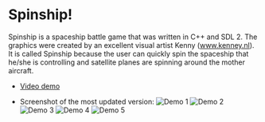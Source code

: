 # Spinship!

Spinship is a spaceship battle game that was written in C++ and SDL 2. The graphics were created by an excellent visual artist Kenny (www.kenney.nl). It is called Spinship because the user can quickly spin the spaceship that he/she is controlling and satellite planes are spinning around the mother aircraft.

- [Video demo](https://vimeo.com/195446900)

- Screenshot of the most updated version:
![Demo 1](https://raw.githubusercontent.com/kelvinhu9988/spaceship-battle-game/master/Demo_Draft_2-1.png)
![Demo 2](https://raw.githubusercontent.com/kelvinhu9988/spaceship-battle-game/master/Demo_Draft_2-2.png)
![Demo 3](https://raw.githubusercontent.com/kelvinhu9988/spaceship-battle-game/master/Demo_Draft_2-3.png)
![Demo 4](https://raw.githubusercontent.com/kelvinhu9988/spaceship-battle-game/master/Demo_Draft_2-4.png)
![Demo 5](https://raw.githubusercontent.com/kelvinhu9988/spaceship-battle-game/master/Demo_Draft_2-5.png)